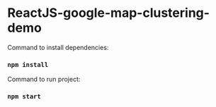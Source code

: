 # ReactJS-google-map-clustering-demo


Command to install dependencies:

### `npm install`

Command to run project:

### `npm start`
